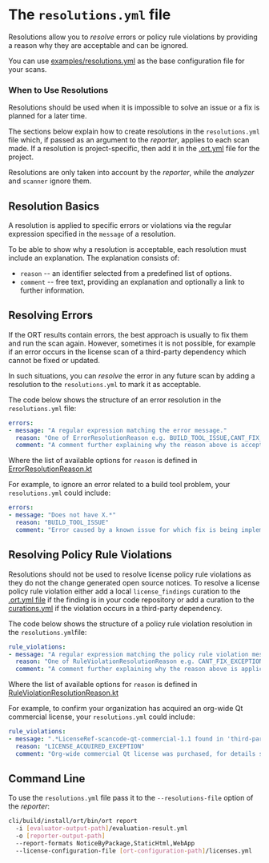 # The `resolutions.yml` file

Resolutions allow you to *resolve* errors or policy rule violations
by providing a reason why they are acceptable and can be ignored.

You can use [examples/resolutions.yml](examples/resolutions.yml) as the base configuration file for your scans.

### When to Use Resolutions
Resolutions should be used when it is impossible to solve an issue or a fix is planned for a later time.

The sections below explain how to create resolutions in the `resolutions.yml` file
which, if passed as an argument to the _reporter_, applies to each scan made. If a resolution is project-specific,
then add it in the [.ort.yml](config-file-ort-yml.md) file for the project.

Resolutions are only taken into account by the _reporter_, while the _analyzer_ and `scanner` ignore them.

## Resolution Basics

A resolution is applied to specific errors or violations via the regular expression specified
in the `message` of a resolution.

To be able to show why a resolution is acceptable, each resolution must include an explanation. 
The explanation consists of:

* `reason` -- an identifier selected from a predefined list of options. 
* `comment` -- free text, providing an explanation and optionally a link to further information.

## Resolving Errors

If the ORT results contain errors, the best approach is usually to fix them and run the scan again. 
However, sometimes it is not possible, for example if an error occurs in the license scan
of a third-party dependency which cannot be fixed or updated.

In such situations, you can *resolve* the error in any future scan by adding a resolution
to the `resolutions.yml` to mark it as acceptable.

The code below shows the structure of an error resolution in the `resolutions.yml` file:

```yaml
errors:
- message: "A regular expression matching the error message."
  reason: "One of ErrorResolutionReason e.g. BUILD_TOOL_ISSUE,CANT_FIX_ISSUE,SCANNER_ISSUE."
  comment: "A comment further explaining why the reason above is acceptable."
```
Where the list of available options for `reason` is defined in
[ErrorResolutionReason.kt](../model/src/main/kotlin/config/ErrorResolutionReason.kt)

For example, to ignore an error related to a build tool problem, your `resolutions.yml` could include:

```yaml
errors:
- message: "Does not have X.*"
  reason: "BUILD_TOOL_ISSUE"
  comment: "Error caused by a known issue for which fix is being implemented, see https://github.com/..."
```

## Resolving Policy Rule Violations

Resolutions should not be used to resolve license policy rule violations as they do not
the change generated open source notices.
To resolve a license policy rule violation either add a local `license_findings` curation
to the [.ort.yml file](./config-file-ort-yml.md) if the finding is in your code repository or add a curation to the [curations.yml](config-file-curations-yml.md) if the violation occurs in a third-party dependency.

The code below shows the structure of a policy rule violation resolution in the `resolutions.yml`file:

```yaml
rule_violations:
- message: "A regular expression matching the policy rule violation message."
  reason: "One of RuleViolationResolutionReason e.g. CANT_FIX_EXCEPTION, DYNAMIC_LINKAGE_EXCEPTION."
  comment: "A comment further explaining why the reason above is applicable."
```

Where the list of available options for `reason` is defined in [RuleViolationResolutionReason.kt](../model/src/main/kotlin/config/RuleViolationResolutionReason.kt)

For example, to confirm your organization has acquired an org-wide Qt commercial license, your `resolutions.yml` could include:

```yaml
rule_violations:
- message: ".*LicenseRef-scancode-qt-commercial-1.1 found in 'third-party/qt/LICENSE'.*"
  reason: "LICENSE_ACQUIRED_EXCEPTION"
  comment: "Org-wide commercial Qt license was purchased, for details see https://jira.example.com/issues/SOURCING-1234"
```

## Command Line

To use the `resolutions.yml` file pass it to the `--resolutions-file` option of the _reporter_:

```bash
cli/build/install/ort/bin/ort report
  -i [evaluator-output-path]/evaluation-result.yml
  -o [reporter-output-path]
  --report-formats NoticeByPackage,StaticHtml,WebApp
  --license-configuration-file [ort-configuration-path]/licenses.yml
```
